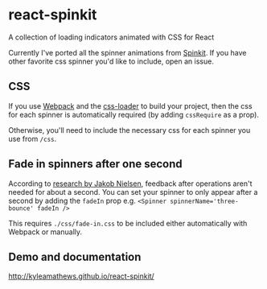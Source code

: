 react-spinkit
=============

A collection of loading indicators animated with CSS for React

Currently I've ported all the spinner animations from
[Spinkit](https://github.com/tobiasahlin/SpinKit). If you have other favorite
 css spinner you'd like to include, open an issue.

## CSS
If you use [Webpack](http://webpack.github.io) and the
[css-loader](https://github.com/webpack/css-loader) to build your project, then the
css for each spinner is automatically required (by adding `cssRequire` as a prop).

Otherwise, you'll need to include the necessary css for each spinner you
use from `/css`.

## Fade in spinners after one second
According to [research by Jakob Nielsen](http://www.nngroup.com/articles/response-times-3-important-limits/), feedback after operations aren't
needed for about a second. You can set your spinner to only appear after
a second by adding the `fadeIn` prop e.g. `<Spinner
spinnerName='three-bounce' fadeIn />`

This requires `./css/fade-in.css` to be included either automatically
with Webpack or manually.


## Demo and documentation
http://kyleamathews.github.io/react-spinkit/
